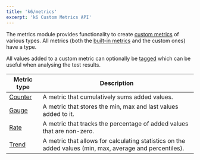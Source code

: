 ```yaml
---
title: 'k6/metrics'
excerpt: 'k6 Custom Metrics API'
---
```


The metrics module provides functionality to create [custom metrics](/using-k6/metrics) of various types. All metrics (both the [built-in metrics](/using-k6/metrics#built-in-metrics) and the custom ones) have a type.

All values added to a custom metric can optionally be [tagged](/using-k6/tags-and-groups) which can be useful when analysing the test results.

| Metric type                                   | Description                                                                                              |
| --------------------------------------------- | -------------------------------------------------------------------------------------------------------- |
| [Counter](/javascript-api/k6-metrics/counter) | A metric that cumulatively sums added values.                                                            |
| [Gauge](/javascript-api/k6-metrics/gauge)     | A metric that stores the min, max and last values added to it.                                           |
| [Rate](/javascript-api/k6-metrics/rate)       | A metric that tracks the percentage of added values that are non-zero.                                   |
| [Trend](/javascript-api/k6-metrics/trend)     | A metric that allows for calculating statistics on the added values (min, max, average and percentiles). |
